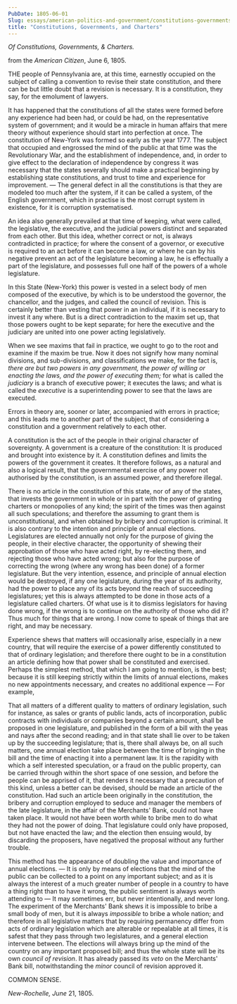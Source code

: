 ```yaml
---
PubDate: 1805-06-01
Slug: essays/american-politics-and-government/constitutions-governments-and-charters
title: "Constitutions, Governments, and Charters"
---
```


   *Of Constitutions, Governments, & Charters.*
   
   from the *American Citizen*, June 6, 1805.

   THE people of Pennsylvania are, at this time, earnestly occupied on the
   subject of calling a convention to revise their state constitution, and
   there can be but little doubt that a revision is necessary. It is a
   constitution, they say, for the emolument of lawyers.

   It has happened that the constitutions of all the states were formed
   before any experience had been had, or could be had, on the representative system of
   government; and it would be a miracle in human affairs that mere theory
   without experience should start into perfection at once. The constitution
   of New-York was formed so early as the year 1777. The subject that occupied 
   and engrossed the mind of the public at that
   time was the Revolutionary War, and the establishment of independence, and,
   in order to give effect to the declaration of independence by congress it
   was necessary that the states severally should make a practical beginning
   by establishing state constitutions, and trust to time and experience for
   improvement. &mdash; The general defect in all the constitutions is that they are
   modeled too much after the system, if it can be called a system, of the
   English government, which in practise is the most corrupt system in
   existence, for it is corruption systematised.

   An idea also generally prevailed at that time of keeping, what were called,
   the legislative, the executive, and the judicial powers distinct and
   separated from each other. But this idea, whether correct or not, is
   always contradicted in practice; for where the consent of a governor, or
   executive is required to an act before it can become a law, or where he
   can by his negative prevent an act of the legislature becoming a law, he
   is effectually a part of the legislature, and possesses full one half of
   the powers of a whole legislature.

   In this State (New-York) this power is vested in a select body of men
   composed of the executive, by which is to be understood the governor, the
   chancellor, and the judges, and called the council of revision. This is
   certainly better than vesting that power in an individual, if it is
   necessary to invest it any where. But is a direct contradiction to the
   maxim set up, that those powers ought to be kept separate; for here the
   executive and the judiciary are united into one power acting legislatively.

   When we see maxims that fail in practice, we ought to go to the root and
   examine if the maxim be true. Now it does not signify how many nominal
   divisions, and sub-divisions, and classifications we make, for the fact
   is, *there are but two powers in any government, the power of willing or
   enacting the laws, and the power of executing them;* for what is called the
   *judiciary* is a branch of executive power; it executes the laws; and what
   is called the *executive* is a superintending power to see that the laws are
   executed.

   Errors in theory are, sooner or later, accompanied with errors in
   practice; and this leads me to another part of the subject, that of
   considering a constitution and a government relatively to each other.

   A constitution is the act of the people in their original character of
   sovereignty. A government is a creature of the constitution: It is
   produced and brought into existence by it. A constitution defines and
   limits the powers of the government it creates. It therefore follows, as a
   natural and also a logical result, that the governmental exercise of any
   power not authorised by the constitution, is an assumed power, and
   therefore illegal.

   There is no article in the constitution of this state, nor of any of the
   states, that invests the government in whole or in part with the power of
   granting charters or monopolies of any kind; the spirit of the times was
   then against all such speculations; and therefore the assuming to grant
   them is unconstitutional, and when obtained by bribery and corruption is
   criminal. It is also contrary to the intention and principle of annual
   elections. Legislatures are elected annually not only for the purpose of giving the
   people, in their elective character, the opportunity of shewing their
   approbation of those who have acted right, by re-electing them, and
   rejecting those who have acted wrong; but also for the purpose of
   correcting the wrong (where any wrong has been done) of a former
   legislature. But the very intention, essence, and principle of annual
   election would be destroyed, if any one legislature, during the year of its
   authority, had the power to place any of its acts beyond the reach of
   succeeding legislatures; yet this is always attempted to be done in those
   acts of a legislature called charters. Of what use is it to dismiss legislators 
   for having done wrong, if the
   wrong is to continue on the authority of those who did it? Thus much for
   things that are wrong. I now come to speak of things that are right, and
   may be necessary.

   Experience shews that matters will occasionally arise, especially in a new
   country, that will require the exercise of a power differently constituted
   to that of ordinary legislation; and therefore there ought to be in a
   constitution an article defining how that power shall be constituted and
   exercised. Perhaps the simplest method, that which I am going to mention,
   is the best; because it is still keeping strictly within the limits of
   annual elections, makes no new appointments necessary, and creates no
   additional expence &mdash; For example,

   That all matters of a different quality to matters of ordinary
   legislation, such for instance, as sales or grants of public lands, acts
   of incorporation, public contracts with individuals or companies beyond a
   certain amount, shall be proposed in one legislature, and published in the
   form of a bill with the yeas and nays after the second reading; and in
   that state shall lie over to be taken up by the succeeding legislature;
   that is, there shall always be, on all such matters, one annual election
   take place between the time of bringing in the bill and the time
   of enacting it into a permanent law. It is the rapidity with which a self 
   interested speculation, or a fraud on
   the public property, can be carried through within the short space of one
   session, and before the people can be apprised of it, that renders it
   necessary that a precaution of this kind, unless a better can be devised,
   should be made an article of the constitution. Had such an article been 
   originally in the constitution, the bribery and
   corruption employed to seduce and manager the members of the late
   legislature, in the affair of the Merchants' Bank, could not have taken
   place. It would not have been worth while to bribe men to do what they had
   not the power of doing. That legislature could only have proposed, but not
   have enacted the law; and the election then ensuing would, by discarding
   the proposers, have negatived the proposal without any further trouble.

   This method has the appearance of doubling the value and importance of
   annual elections. &mdash; It is only by means of elections that the mind of the
   public can be collected to a point on any important subject; and as it is
   always the interest of a much greater number of people in a country to
   have a thing right than to have it wrong, the public sentiment is always
   worth attending to &mdash; It may sometimes err, but never intentionally, and
   never long. The experiment of the Merchants' Bank shews it is impossible to bribe a
   small body of men, but it is always *impossible* to bribe a whole nation;
   and therefore in all legislative matters that by requiring permanency
   differ from acts of ordinary legislation which are alterable or
   repealable at all times, it is safest that they pass through two
   legislatures, and a general election intervene between. The elections will
   always bring up the mind of the country on any important proposed bill;
   and thus the whole state will be its own *council of revision*. It has
   already passed its *veto* on the Merchants' Bank bill, notwithstanding the
   *minor* council of revision approved it.

   COMMON SENSE.

   *New-Rochelle, June* 21, 1805.

  


